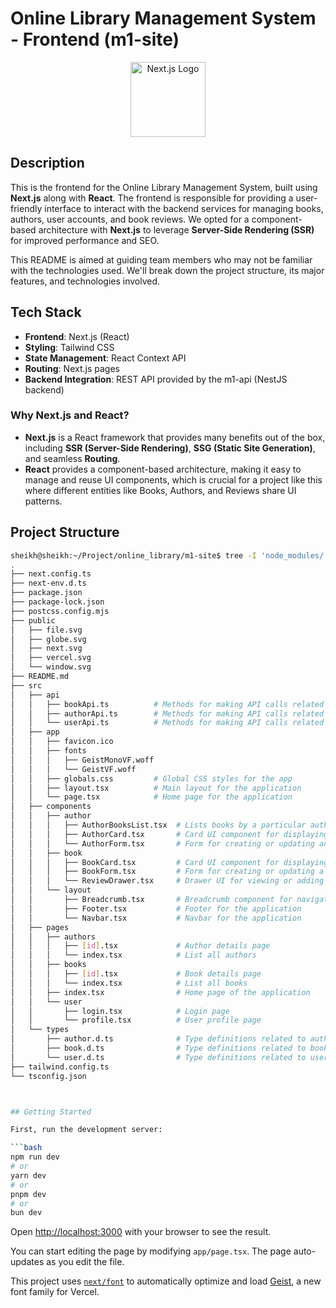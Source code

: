 # Online Library Management System - Frontend (m1-site)

<p align="center">
  <a href="https://nextjs.org/" target="blank"><img src="https://nextjs.org/static/favicon/favicon-32x32.png" width="120" alt="Next.js Logo" /></a>
</p>

## Description

This is the frontend for the Online Library Management System, built using **Next.js** along with **React**. The frontend is responsible for providing a user-friendly interface to interact with the backend services for managing books, authors, user accounts, and book reviews. We opted for a component-based architecture with **Next.js** to leverage **Server-Side Rendering (SSR)** for improved performance and SEO.

This README is aimed at guiding team members who may not be familiar with the technologies used. We'll break down the project structure, its major features, and technologies involved.

## Tech Stack
- **Frontend**: Next.js (React)
- **Styling**: Tailwind CSS
- **State Management**: React Context API
- **Routing**: Next.js pages
- **Backend Integration**: REST API provided by the m1-api (NestJS backend)

### Why Next.js and React?
- **Next.js** is a React framework that provides many benefits out of the box, including **SSR (Server-Side Rendering)**, **SSG (Static Site Generation)**, and seamless **Routing**.
- **React** provides a component-based architecture, making it easy to manage and reuse UI components, which is crucial for a project like this where different entities like Books, Authors, and Reviews share UI patterns.

## Project Structure

```bash
sheikh@sheikh:~/Project/online_library/m1-site$ tree -I 'node_modules/|test|.next'
.
├── next.config.ts
├── next-env.d.ts
├── package.json
├── package-lock.json
├── postcss.config.mjs
├── public
│   ├── file.svg
│   ├── globe.svg
│   ├── next.svg
│   ├── vercel.svg
│   └── window.svg
├── README.md
├── src
│   ├── api
│   │   ├── bookApi.ts          # Methods for making API calls related to books
│   │   ├── authorApi.ts        # Methods for making API calls related to authors
│   │   └── userApi.ts          # Methods for making API calls related to user management
│   ├── app
│   │   ├── favicon.ico
│   │   ├── fonts
│   │   │   ├── GeistMonoVF.woff
│   │   │   └── GeistVF.woff
│   │   ├── globals.css         # Global CSS styles for the app
│   │   ├── layout.tsx          # Main layout for the application
│   │   └── page.tsx            # Home page for the application
│   ├── components
│   │   ├── author
│   │   │   ├── AuthorBooksList.tsx  # Lists books by a particular author
│   │   │   ├── AuthorCard.tsx       # Card UI component for displaying author info
│   │   │   └── AuthorForm.tsx       # Form for creating or updating an author
│   │   ├── book
│   │   │   ├── BookCard.tsx         # Card UI component for displaying book info
│   │   │   ├── BookForm.tsx         # Form for creating or updating a book
│   │   │   └── ReviewDrawer.tsx     # Drawer UI for viewing or adding reviews to books
│   │   └── layout
│   │       ├── Breadcrumb.tsx       # Breadcrumb component for navigation
│   │       ├── Footer.tsx           # Footer for the application
│   │       └── Navbar.tsx           # Navbar for the application
│   ├── pages
│   │   ├── authors
│   │   │   ├── [id].tsx             # Author details page
│   │   │   └── index.tsx            # List all authors
│   │   ├── books
│   │   │   ├── [id].tsx             # Book details page
│   │   │   └── index.tsx            # List all books
│   │   ├── index.tsx                # Home page of the application
│   │   └── user
│   │       ├── login.tsx            # Login page
│   │       └── profile.tsx          # User profile page
│   └── types
│       ├── author.d.ts              # Type definitions related to authors
│       ├── book.d.ts                # Type definitions related to books
│       └── user.d.ts                # Type definitions related to users
├── tailwind.config.ts
└── tsconfig.json



## Getting Started

First, run the development server:

```bash
npm run dev
# or
yarn dev
# or
pnpm dev
# or
bun dev
```

Open [http://localhost:3000](http://localhost:3000) with your browser to see the result.

You can start editing the page by modifying `app/page.tsx`. The page auto-updates as you edit the file.

This project uses [`next/font`](https://nextjs.org/docs/app/building-your-application/optimizing/fonts) to automatically optimize and load [Geist](https://vercel.com/font), a new font family for Vercel.

